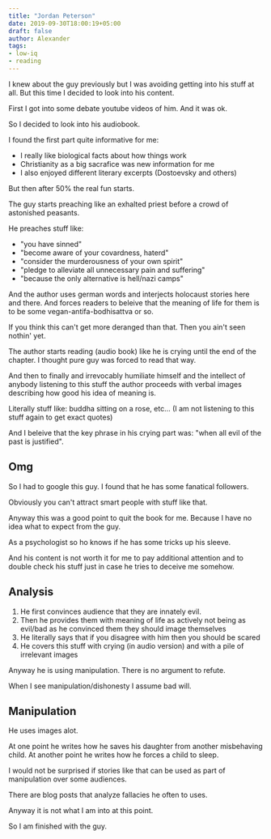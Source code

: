 ```yaml
---
title: "Jordan Peterson"
date: 2019-09-30T18:00:19+05:00
draft: false
author: Alexander
tags:
- low-iq
- reading
---
```


I knew about the guy previously but I was avoiding getting into his stuff at all.
But this time I decided to look into his content.

First I got into some debate youtube videos of him.
And it was ok.

So I decided to look into his audiobook.

I found the first part quite informative for me:

- I really like biological facts about how things work
- Christianity as a big sacrafice was new information for me
- I also enjoyed different literary excerpts (Dostoevsky and others)

But then after 50% the real fun starts.

The guy starts preaching like an exhalted priest before a crowd of astonished peasants.

He preaches stuff like:

- "you have sinned"
- "become aware of your covardness, haterd"
- "consider the murderousness of your own spirit"
- "pledge to alleviate all unnecessary pain and suffering"
- "because the only alternative is hell/nazi camps"

And the author uses german words and interjects holocaust stories here and there.
And forces readers to beleive that the meaning of life for them is to be some vegan-antifa-bodhisattva or so.

If you think this can't get more deranged than that.
Then you ain't seen nothin' yet.

The author starts reading (audio book) like he is crying until the end of the chapter.
I thought pure guy was forced to read that way.

And then to finally and irrevocably humiliate himself and the intellect of anybody listening to this stuff the author proceeds with verbal images describing how good his idea of meaning is.

Literally stuff like: buddha sitting on a rose, etc...
(I am not listening to this stuff again to get exact quotes)

And I beleive that the key phrase in his crying part was: "when all evil of the past is justified".

## Omg

So I had to google this guy.
I found that he has some fanatical followers.

Obviously you can't attract smart people with stuff like that.

Anyway this was a good point to quit the book for me.
Because I have no idea what to expect from the guy.

As a psychologist so ho knows if he has some tricks up his sleeve.

And his content is not worth it for me to pay additional attention and to double check his stuff just in case he tries to deceive me somehow.

## Analysis

1. He first convinces audience that they are innately evil.
1. Then he provides them with meaning of life as
   actively not being as evil/bad as he convinced them they should
   image themselves
1. He literally says that if you disagree with him
   then you should be scared
1. He covers this stuff with crying (in audio version) and
   with a pile of irrelevant images

Anyway he is using manipulation.
There is no argument to refute.

When I see manipulation/dishonesty I assume bad will.

## Manipulation

He uses images alot.

At one point he writes how he saves his daughter from another misbehaving child.
At another point he writes how he forces a child to sleep.

I would not be surprised if stories like that can be used as part of manipulation over some audiences.

There are blog posts that analyze fallacies he often to uses.

Anyway it is not what I am into at this point.

So I am finished with the guy.
